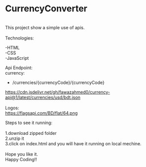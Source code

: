 # CurrencyConverter
<br>
This project show a simple use of apis.<br>
<br>
 Technologies:

  -HTML<br>
  -CSS<br>
  -JavaScript<br>


Api Endpoint:<br>
  currency:
  <ul>
    <li>/currencies/{currencyCode}/{currencyCode}</li>
  </ul>

  https://cdn.jsdelivr.net/gh/fawazahmed0/currency-api@1/latest/currencies/usd/bdt.json
<br><br>
  Logos:<br>
  https://flagsapi.com/BD/flat/64.png

  
Steps to see it running:
<br><br>
  1.download zipped folder   
  2.unzip it  
  3.click on index.html and you will have it running on local mechine.
<br><br>
Hope you like it.<br>
Happy Coding!!